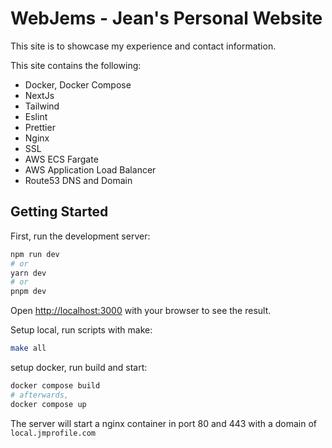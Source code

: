 # WebJems - Jean's Personal Website

This site is to showcase my experience and contact information.

This site contains the following:

- Docker, Docker Compose
- NextJs
- Tailwind
- Eslint
- Prettier
- Nginx
- SSL
- AWS ECS Fargate
- AWS Application Load Balancer
- Route53 DNS and Domain

## Getting Started

First, run the development server:

```bash
npm run dev
# or
yarn dev
# or
pnpm dev
```

Open [http://localhost:3000](http://localhost:3000) with your browser to see the result.

Setup local, run scripts with make:

```bash
make all
```

setup docker, run build and start:

```bash
docker compose build
# afterwards,
docker compose up
```

The server will start a nginx container in port 80 and 443 with a domain of `local.jmprofile.com`
